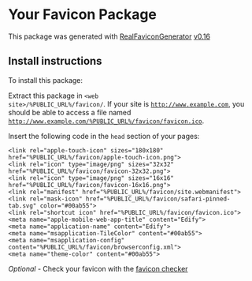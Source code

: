 # Your Favicon Package

This package was generated with [RealFaviconGenerator](https://realfavicongenerator.net/) [v0.16](https://realfavicongenerator.net/change_log#v0.16)

## Install instructions

To install this package:

Extract this package in <code>&lt;web site&gt;/%PUBLIC_URL%/favicon/</code>. If your site is <code>http://www.example.com</code>, you should be able to access a file named <code>http://www.example.com/%PUBLIC_URL%/favicon/favicon.ico</code>.

Insert the following code in the `head` section of your pages:

    <link rel="apple-touch-icon" sizes="180x180" href="%PUBLIC_URL%/favicon/apple-touch-icon.png">
    <link rel="icon" type="image/png" sizes="32x32" href="%PUBLIC_URL%/favicon/favicon-32x32.png">
    <link rel="icon" type="image/png" sizes="16x16" href="%PUBLIC_URL%/favicon/favicon-16x16.png">
    <link rel="manifest" href="%PUBLIC_URL%/favicon/site.webmanifest">
    <link rel="mask-icon" href="%PUBLIC_URL%/favicon/safari-pinned-tab.svg" color="#00ab55">
    <link rel="shortcut icon" href="%PUBLIC_URL%/favicon/favicon.ico">
    <meta name="apple-mobile-web-app-title" content="Edify">
    <meta name="application-name" content="Edify">
    <meta name="msapplication-TileColor" content="#00ab55">
    <meta name="msapplication-config" content="%PUBLIC_URL%/favicon/browserconfig.xml">
    <meta name="theme-color" content="#00ab55">

*Optional* - Check your favicon with the [favicon checker](https://realfavicongenerator.net/favicon_checker)